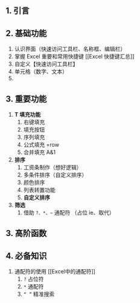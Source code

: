 ## 1. 引言 

## 2. 基础功能
1. 认识界面（快速访问工具栏、名称框、编辑栏）
2. 掌握 Excel 重要和常用快捷键 [[Excel 快捷键汇总]]
3. 自定义【快速访问工具栏】
4. 单元格（数字、文本）
5. 

## 3. 重要功能
1. **T 填充功能**
	1. 右键填充
	2. 填充按钮
	3. 序列填充
	4. 公式填充 =row
	5. 合并填充 A&1
2. **排序**
	1. 工资条制作（想好逻辑）
	2. 多条件排序（自定义排序）
	3. 颜色排序
	4. 列表转置功能
	5. **自定义排序**
3. **筛选**
	1. 借助 `?、*、~` 通配符 （占位 ie、取代）

## 3. 高阶函数


## 4. 必备知识 
1. 通配符的使用 [[Excel中的通配符]]
	1. `?` 占位符
	2. `*` 通配符 
	3. `“ ”` 精准搜索